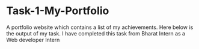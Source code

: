 # Task-1-My-Portfolio
A portfolio website which contains a list of my achievements. Here below is the output of my task. I have completed this task from Bharat Intern as a Web developer Intern


